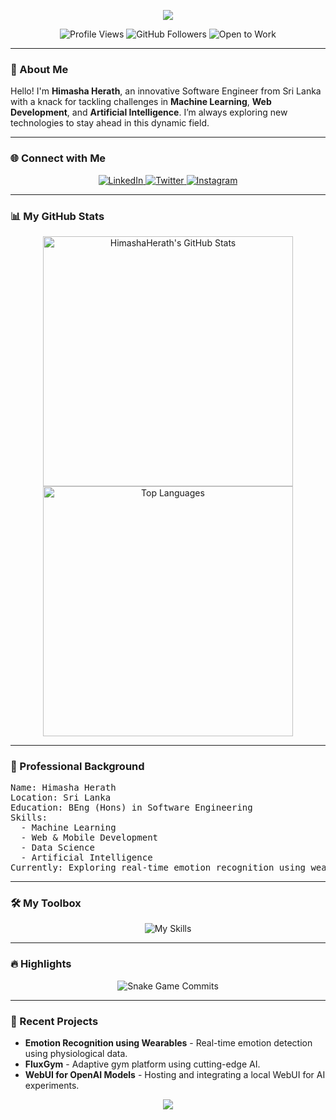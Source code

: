 <p align="center">
  <img src="https://capsule-render.vercel.app/api?type=waving&color=gradient&height=100&section=header&text=Himasha%20Herath&desc=Innovative%20Software%20Engineer&fontSize=40&animation=fadeIn"/>
</p>

<p align="center">
  <img src="https://komarev.com/ghpvc/?username=HimashaHerath&style=flat-square" alt="Profile Views"/>
  <img src="https://img.shields.io/github/followers/HimashaHerath?label=Followers" alt="GitHub Followers"/>
  <img src="https://img.shields.io/badge/-Open%20to%20Work-success?style=flat-square" alt="Open to Work"/>
</p>

<hr>

<h3>👋 About Me</h3>
<p>Hello! I'm <b>Himasha Herath</b>, an innovative Software Engineer from Sri Lanka with a knack for tackling challenges in <b>Machine Learning</b>, <b>Web Development</b>, and <b>Artificial Intelligence</b>. I’m always exploring new technologies to stay ahead in this dynamic field.</p>

<hr>

<h3>🌐 Connect with Me</h3>
<p align="center">
  <a href="https://www.linkedin.com/in/himasha-herath" target="_blank">
    <img src="https://img.shields.io/badge/LinkedIn-%230077B5.svg?&style=for-the-badge&logo=linkedin&logoColor=white" alt="LinkedIn"/>
  </a>
  <a href="https://twitter.com/himasha_herath" target="_blank">
    <img src="https://img.shields.io/badge/Twitter-%231DA1F2.svg?&style=for-the-badge&logo=twitter&logoColor=white" alt="Twitter"/>
  </a>
  <a href="https://www.instagram.com/himasha_47__/" target="_blank">
    <img src="https://img.shields.io/badge/Instagram-%23E4405F.svg?&style=for-the-badge&logo=instagram&logoColor=white" alt="Instagram"/>
  </a>
</p>

<hr>

<h3>📊 My GitHub Stats</h3>
<p align="center">
  <img src="https://github-readme-stats-himashas-projects.vercel.app/api?username=HimashaHerath&show_icons=true&theme=algolia" alt="HimashaHerath's GitHub Stats" width="400"/>
  <img src="https://github-readme-stats-himashas-projects.vercel.app/api/top-langs/?username=HimashaHerath&layout=compact&theme=algolia" alt="Top Languages" width="400"/>
</p>

<hr>

<h3>💼 Professional Background</h3>
<pre>
Name: Himasha Herath
Location: Sri Lanka
Education: BEng (Hons) in Software Engineering
Skills:
  - Machine Learning
  - Web & Mobile Development
  - Data Science
  - Artificial Intelligence
Currently: Exploring real-time emotion recognition using wearables
</pre>

<hr>

<h3>🛠️ My Toolbox</h3>
<p align="center">
  <img src="https://skillicons.dev/icons?i=python,react,nodejs,flask,tensorflow,docker,git,html,css,js" alt="My Skills" />
</p>

<hr>

<h3>🔥 Highlights</h3>
<p align="center">
  <img src="https://github.com/thepiyushmalhotra/thepiyushmalhotra/blob/output/github-contribution-grid-snake.svg" alt="Snake Game Commits"/>
</p>

<hr>

<h3>📂 Recent Projects</h3>
<ul>
  <li><b>Emotion Recognition using Wearables</b> - Real-time emotion detection using physiological data.</li>
  <li><b>FluxGym</b> - Adaptive gym platform using cutting-edge AI.</li>
  <li><b>WebUI for OpenAI Models</b> - Hosting and integrating a local WebUI for AI experiments.</li>
</ul>

<p align="center">
  <img src="https://capsule-render.vercel.app/api?type=waving&color=gradient&height=100&section=footer"/>
</p>
